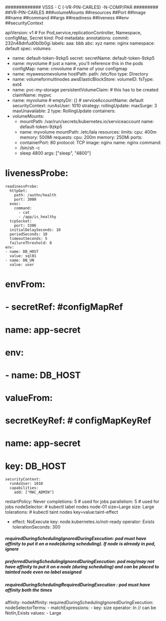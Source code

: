 ############# VSSS - C (-VR-PIN-CARLES) -N-COMP/PAR 
#########
##VR-PIN-CARLES
###volumeMounts
##resources
##Port
##Image
##name
##command
##args
##readiness
##liveness
##env
##securityContext


apiVersion: v1 # For Pod,service,replicationController, Namespace, configMap, Secret
kind: Pod
metadata:
  annotations:
    commit: 232n48dnfud0b0b0gi
  labels:
    aaa: bbb
    abc: xyz
  name: nginx
  namespace: default
spec:
  volumes:
  - name: default-token-9zkp5
    secret:
      secretName: default-token-9zkp5
  - name: myvolume # just a name, you'll reference this in the pods
    configMap:
      name: cmvolume # name of your configmap    
  - name: myawesomevolume
    hostPath:
      path: /etc/foo
      type: Directory  
  - name: volumeformultinodes
    awsElasticBlockStore:
      volumeID: <volumeID>
      fsType: ext4
  - name: pvc-my-storage
    persistentVolumeClaim:  # this has to be created
      claimName: mypvc
  - name: myvolume #
    emptyDir: {} #
  serviceAccountName: default
  securityContext: 
    runAsUser: 1010 
  strategy:
    rollingUpdate:
      maxSurge: 3
      maxUnavailable: 2
    type: RollingUpdate
  containers:
  - volumeMounts:
    - mountPath: /var/run/secrets/kubernetes.io/serviceaccount
      name: default-token-9zkp5
    - name: myvolume
      mountPath: /etc/lala
    resources:
      limits:
        cpu: 400m
        memory: 500Mi
      requests:
        cpu: 200m
        memory: 250Mi
    ports:
    - containerPort: 80
      protocol: TCP
    image: nginx
    name: nginx
    command:
    - /bin/sh -c
    - sleep 4800
    args: ["sleep", "4800"]
  # livenessProbe:
    readinessProbe:
      httpGet:
        path: /authn/health
        port: 3000
      exec:
        command:
          - cat
          - /app/is_healthy
      tcpSocket:
        port: 3306
      initialDelaySeconds: 10
      periodSeconds: 10
      timeoutSeconds: 5
      failureThreshold: 8
    env:
    - name: DB_HOST
      value: sql01
    - name: DB_UN
      value: user      
 #  envFrom:
 #    - secretRef: #configMapRef
 #        name: app-secret
 #  env:
 #    - name: DB_HOST
#       valueFrom:
#         secretKeyRef: # configMapKeyRef
#           name: app-secret
#           key: DB_HOST
    securityContext: 
      runAsUser: 1010
      capabilities:
        add: ["MAC_ADMIN"]  
    

      
  restartPolicy: Never
  completions: 5 # used for jobs
  parallelism: 5 # used for jobs
  nodeSelector:  # kubectl label nodes node-01 size=Large
    size: Large
  tolerations: # kubectl taint nodes <node-name> key=value:taint-effect
  - effect: NoExecute
    key: node.kubernetes.io/not-ready
    operator: Exists
    tolerationSeconds: 300
##### requiredDuringSchedulingIgnoredDuringExecution:  pod must have affinity to put it on a node(during scheduling). If node is already in pod, ignore
##### preferredDuringSchedulingIgnoredDuringExecution: pod may/may not have affinity to put it on a node (during scheduling) and can be placed to tainted node even no label assigned
##### requiredDuringSchedulingRequiredDuringExecution : pod must have affinity both the times    
  affinity:
    nodeAffinity:
      requiredDuringSchedulingIgnoredDuringExecution:
        nodeSelectorTerms:
        - matchExpressions:
          - key: size
            operator: In  // can be NotIn,Exists
            values:
            - Large       